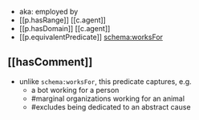 


- aka: employed by
- [[p.hasRange]] [[c.agent]]
- [[p.hasDomain]] [[c.agent]]
- [[p.equivalentPredicate]] [schema:worksFor](http://schema.org/worksFor)

## [[hasComment]]

- unlike `schema:worksFor`, this predicate captures, e.g.
  - a bot working for a person
  - #marginal organizations working for an animal
  - #excludes being dedicated to an abstract cause 
